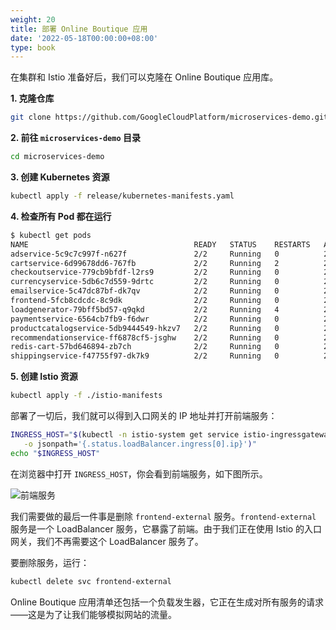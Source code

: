 ```yaml
---
weight: 20
title: 部署 Online Boutique 应用
date: '2022-05-18T00:00:00+08:00'
type: book
---
```


在集群和 Istio 准备好后，我们可以克隆在 Online Boutique 应用库。

**1. 克隆仓库**

```bash
git clone https://github.com/GoogleCloudPlatform/microservices-demo.git
```

**2. 前往  `microservices-demo` 目录**

```bash
cd microservices-demo
```

**3. 创建 Kubernetes 资源**

```bash
kubectl apply -f release/kubernetes-manifests.yaml
```

**4. 检查所有 Pod 都在运行**

```bash
$ kubectl get pods
NAME                                     READY   STATUS    RESTARTS   AGE
adservice-5c9c7c997f-n627f               2/2     Running   0          2m15s
cartservice-6d99678dd6-767fb             2/2     Running   2          2m16s
checkoutservice-779cb9bfdf-l2rs9         2/2     Running   0          2m18s
currencyservice-5db6c7d559-9drtc         2/2     Running   0          2m16s
emailservice-5c47dc87bf-dk7qv            2/2     Running   0          2m18s
frontend-5fcb8cdcdc-8c9dk                2/2     Running   0          2m17s
loadgenerator-79bff5bd57-q9qkd           2/2     Running   4          2m16s
paymentservice-6564cb7fb9-f6dwr          2/2     Running   0          2m17s
productcatalogservice-5db9444549-hkzv7   2/2     Running   0          2m17s
recommendationservice-ff6878cf5-jsghw    2/2     Running   0          2m18s
redis-cart-57bd646894-zb7ch              2/2     Running   0          2m15s
shippingservice-f47755f97-dk7k9          2/2     Running   0          2m15s
```

**5. 创建 Istio 资源**

```bash
kubectl apply -f ./istio-manifests
```

部署了一切后，我们就可以得到入口网关的 IP 地址并打开前端服务：

```bash
INGRESS_HOST="$(kubectl -n istio-system get service istio-ingressgateway \
   -o jsonpath='{.status.loadBalancer.ingress[0].ip}')"
echo "$INGRESS_HOST"
```

在浏览器中打开 `INGRESS_HOST`，你会看到前端服务，如下图所示。

![前端服务](../../images/008i3skNly1gtec50smyvj60x10u0q7g02.jpg "前端服务")

我们需要做的最后一件事是删除 `frontend-external` 服务。`frontend-external` 服务是一个 LoadBalancer 服务，它暴露了前端。由于我们正在使用 Istio 的入口网关，我们不再需要这个 LoadBalancer 服务了。

要删除服务，运行：

```sh
kubectl delete svc frontend-external
```

Online Boutique 应用清单还包括一个负载发生器，它正在生成对所有服务的请求——这是为了让我们能够模拟网站的流量。